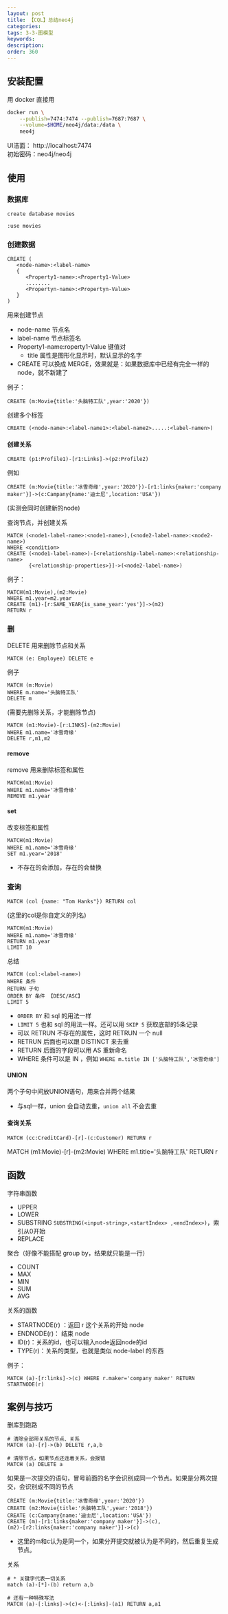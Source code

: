 ```yaml
---
layout: post
title: 【CQL】总结neo4j
categories:
tags: 3-3-图模型
keywords:
description:
order: 360
---
```



## 安装配置
用 docker 直接用
```bash
docker run \
    --publish=7474:7474 --publish=7687:7687 \
    --volume=$HOME/neo4j/data:/data \
    neo4j
```

UI洁面： http://localhost:7474  
初始密码：neo4j/neo4j  


## 使用

### 数据库
```
create database movies

:use movies
```

### 创建数据
```
CREATE (
   <node-name>:<label-name>
   { 	
      <Property1-name>:<Property1-Value>
      ........
      <Propertyn-name>:<Propertyn-Value>
   }
)
```
用来创建节点
- node-name 节点名
- label-name 节点标签名
- Property1-name:roperty1-Value 键值对
  - title 属性是图形化显示时，默认显示的名字
- CREATE 可以换成 MERGE，效果就是：如果数据库中已经有完全一样的 node，就不新建了



例子：
```
CREATE (m:Movie{title:'头脑特工队',year:'2020'})
```


创建多个标签
```
CREATE (<node-name>:<label-name1>:<label-name2>.....:<label-namen>)
```

#### 创建关系
```
CREATE (p1:Profile1)-[r1:Links]->(p2:Profile2)
```
例如
```
CREATE (m:Movie{title:'冰雪奇缘',year:'2020'})-[r1:links{maker:'company maker'}]->(c:Campany{name:'迪士尼',location:'USA'})
```
(实测会同时创建新的node)


查询节点，并创建关系
```
MATCH (<node1-label-name>:<node1-name>),(<node2-label-name>:<node2-name>)
WHERE <condition>
CREATE (<node1-label-name>)-[<relationship-label-name>:<relationship-name>
       {<relationship-properties>}]->(<node2-label-name>)
```
例子：

```
MATCH(m1:Movie),(m2:Movie)
WHERE m1.year=m2.year
CREATE (m1)-[r:SAME_YEAR{is_same_year:'yes'}]->(m2)
RETURN r
```

### 删

DELETE 用来删除节点和关系
```
MATCH (e: Employee) DELETE e
```
例子
```
MATCH (m:Movie)
WHERE m.name='头脑特工队'
DELETE m
```
(需要先删除关系，才能删除节点)

```
MATCH (m1:Movie)-[r:LINKS]-(m2:Movie)
WHERE m1.name='冰雪奇缘'
DELETE r,m1,m2
```

#### remove
remove 用来删除标签和属性

```
MATCH(m1:Movie)
WHERE m1.name='冰雪奇缘'
REMOVE m1.year
```

#### set
改变标签和属性
```
MATCH(m1:Movie)
WHERE m1.name='冰雪奇缘'
SET m1.year='2018'
```
- 不存在的会添加，存在的会替换



### 查询

```
MATCH (col {name: "Tom Hanks"}) RETURN col
```
(这里的col是你自定义的列名)


```
MATCH(m1:Movie)
WHERE m1.name='冰雪奇缘'
RETURN m1.year
LIMIT 10
```


总结
```
MATCH (col:<label-name>)
WHERE 条件
RETURN 子句
ORDER BY 条件 【DESC/ASC】
LIMIT 5
```
- `ORDER BY` 和 sql 的用法一样
- `LIMIT 5` 也和 sql 的用法一样。还可以用 `SKIP 5` 获取底部的5条记录
- 可以 RETRUN 不存在的属性，这时 RETRUN 一个 null
- RETRUN 后面也可以跟 DISTINCT 来去重
- RETURN 后面的字段可以用 AS 重新命名
- WHERE 条件可以是 IN ，例如 `WHERE m.title IN ['头脑特工队','冰雪奇缘']`


#### UNION
两个子句中间放UNION语句，用来合并两个结果
- 与sql一样，union 会自动去重，`union all` 不会去重

#### 查询关系

```
MATCH (cc:CreditCard)-[r]-(c:Customer) RETURN r
```

MATCH (m1:Movie)-[r]-(m2:Movie) WHERE m1.title='头脑特工队' RETURN r


## 函数
字符串函数
- UPPER
- LOWER
- SUBSTRING `SUBSTRING(<input-string>,<startIndex> ,<endIndex>)`，索引从0开始
- REPLACE


聚合（好像不能搭配 group by，结果就只能是一行）
- COUNT
- MAX
- MIN
- SUM
- AVG


关系的函数
- STARTNODE(r) ：返回 r 这个关系的开始 node
- ENDNODE(r)： 结束 node
- ID(r)：关系的id，也可以输入node返回node的id
- TYPE(r)：关系的类型，也就是类似 node-label 的东西


例子：
```
MATCH (a)-[r:links]->(c) WHERE r.maker='company maker' RETURN STARTNODE(r)
```


## 案例与技巧

删库到跑路
```
# 清除全部带关系的节点、关系
MATCH (a)-[r]->(b) DELETE r,a,b

# 清除节点，如果节点还连着关系，会报错
MATCH (a) DELETE a
```

如果是一次提交的语句，冒号前面的名字会识别成同一个节点。如果是分两次提交，会识别成不同的节点
```
CREATE (m:Movie{title:'冰雪奇缘',year:'2020'})
CREATE (m2:Movie{title:'头脑特工队',year:'2018'})
CREATE (c:Campany{name:'迪士尼',location:'USA'})
CREATE (m)-[r1:links{maker:'company maker'}]->(c),
(m2)-[r2:links{maker:'company maker'}]->(c)
```
- 这里的m和c认为是同一个，如果分开提交就被认为是不同的，然后重复生成节点。


关系
```
# * 关键字代表一切关系
match (a)-[*]-(b) return a,b

# 还有一种特殊写法
MATCH (a)-[:links]->(c)<-[:links]-(a1) RETURN a,a1
```
